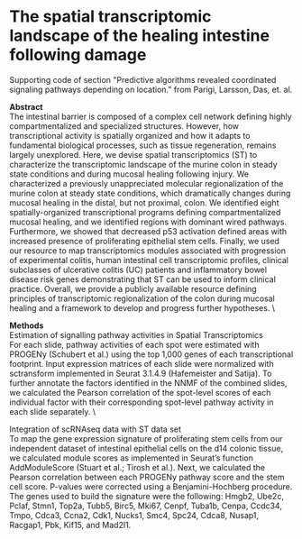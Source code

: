 # The spatial transcriptomic landscape of the healing intestine following damage

Supporting code of section "Predictive algorithms revealed coordinated signaling pathways depending on location." from Parigi, Larsson, Das, et. al.

**Abstract** \
The intestinal barrier is composed of a complex cell network defining highly compartmentalized and specialized structures. However, how transcriptional activity is spatially organized and how it adapts to fundamental biological processes, such as tissue regeneration, remains largely unexplored. Here, we devise spatial transcriptomics (ST) to characterize the transcriptomic landscape of the murine colon in steady state conditions and during mucosal healing following injury. We characterized a previously unappreciated molecular regionalization of the murine colon at steady state conditions, which dramatically changes during mucosal healing in the distal, but not proximal, colon. We identified eight spatially-organized transcriptional programs defining compartmentalized mucosal healing, and we identified regions with dominant wired pathways. Furthermore, we showed that decreased p53 activation defined areas with increased presence of proliferating epithelial stem cells. Finally, we used our resource to map transcriptomics modules associated with progression of experimental colitis, human intestinal cell transcriptomic profiles, clinical subclasses of ulcerative colitis (UC) patients and inflammatory bowel disease risk genes demonstrating that ST can be used to inform clinical practice. Overall, we provide a publicly available resource defining principles of transcriptomic regionalization of the colon during mucosal healing and a framework to develop and progress further hypotheses. \

**Methods** \
Estimation of signalling pathway activities in Spatial Transcriptomics \
For each slide, pathway activities of each spot were estimated with PROGENy (Schubert et al.) using the top 1,000 genes of each transcriptional footprint. Input expression matrices of each slide were normalized with sctransform implemented in Seurat 3.1.4.9 (Hafemeister and Satija). To further annotate the factors identified in the NNMF of the combined slides, we calculated the Pearson correlation of the spot-level scores of each individual factor with their corresponding spot-level pathway activity in each slide separately. \

Integration of scRNAseq data with ST data set \
To map the gene expression signature of proliferating stem cells from our independent dataset of intestinal epithelial cells on the d14 colonic tissue, we calculated module scores as implemented in Seurat’s function AddModuleScore (Stuart et al.; Tirosh et al.). Next, we calculated the Pearson correlation between each PROGENy pathway score and the stem cell score. P-values were corrected using a Benjamini-Hochberg procedure. The genes used to build the signature were the following: Hmgb2, Ube2c, Pclaf, Stmn1, Top2a, Tubb5, Birc5, Mki67, Cenpf, Tuba1b, Cenpa, Ccdc34, Tmpo, Cdca3, Ccna2, Cdk1, Nucks1, Smc4, Spc24, Cdca8, Nusap1, Racgap1, Pbk, Kif15, and Mad2l1.




